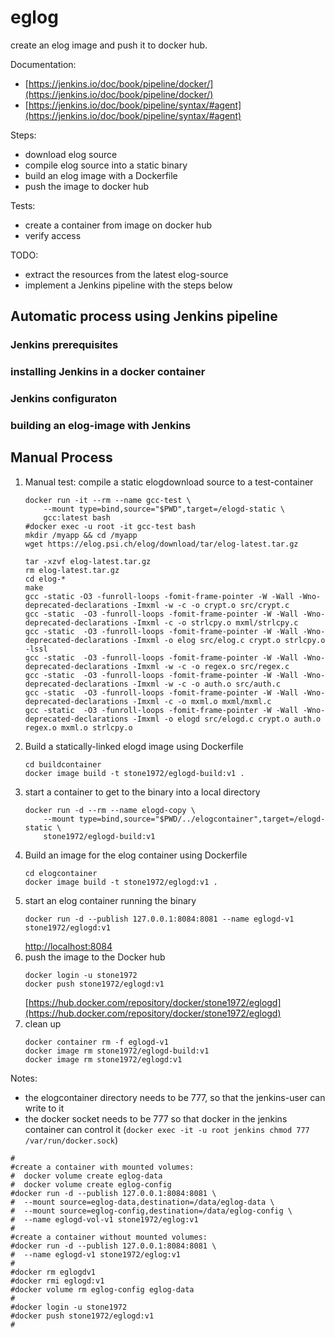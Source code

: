 # eglog
create an elog image and push it to docker hub.

Documentation:
- [https://jenkins.io/doc/book/pipeline/docker/](https://jenkins.io/doc/book/pipeline/docker/)
- [https://jenkins.io/doc/book/pipeline/syntax/#agent](https://jenkins.io/doc/book/pipeline/syntax/#agent)



Steps:
- download elog source
- compile elog source into a static binary
- build an elog image with a Dockerfile
- push the image to docker hub

Tests:
- create a container from image on docker hub
- verify access

TODO:
- extract the resources from the latest elog-source
- implement a Jenkins pipeline with the steps below
## Automatic process using Jenkins pipeline
### Jenkins prerequisites
### installing Jenkins in a docker container
### Jenkins configuraton
### building an elog-image with Jenkins

## Manual Process
1. Manual test: compile a static elogdownload source to a test-container
    ```
    docker run -it --rm --name gcc-test \
        --mount type=bind,source="$PWD",target=/elogd-static \
        gcc:latest bash
    #docker exec -u root -it gcc-test bash
    mkdir /myapp && cd /myapp
    wget https://elog.psi.ch/elog/download/tar/elog-latest.tar.gz
    ```
    ```
    tar -xzvf elog-latest.tar.gz
    rm elog-latest.tar.gz
    cd elog-*
    make
    gcc -static -O3 -funroll-loops -fomit-frame-pointer -W -Wall -Wno-deprecated-declarations -Imxml -w -c -o crypt.o src/crypt.c
    gcc -static  -O3 -funroll-loops -fomit-frame-pointer -W -Wall -Wno-deprecated-declarations -Imxml -c -o strlcpy.o mxml/strlcpy.c
    gcc -static  -O3 -funroll-loops -fomit-frame-pointer -W -Wall -Wno-deprecated-declarations -Imxml -o elog src/elog.c crypt.o strlcpy.o -lssl
    gcc -static  -O3 -funroll-loops -fomit-frame-pointer -W -Wall -Wno-deprecated-declarations -Imxml -w -c -o regex.o src/regex.c
    gcc -static  -O3 -funroll-loops -fomit-frame-pointer -W -Wall -Wno-deprecated-declarations -Imxml -w -c -o auth.o src/auth.c
    gcc -static  -O3 -funroll-loops -fomit-frame-pointer -W -Wall -Wno-deprecated-declarations -Imxml -c -o mxml.o mxml/mxml.c
    gcc -static  -O3 -funroll-loops -fomit-frame-pointer -W -Wall -Wno-deprecated-declarations -Imxml -o elogd src/elogd.c crypt.o auth.o regex.o mxml.o strlcpy.o
    ```
2. Build a statically-linked elogd image using Dockerfile
    ```
    cd buildcontainer
    docker image build -t stone1972/eglogd-build:v1 .
    ```
3. start a container to get to the binary into a local directory
    ```
    docker run -d --rm --name elogd-copy \
        --mount type=bind,source="$PWD/../elogcontainer",target=/elogd-static \
        stone1972/eglogd-build:v1 
    ```
4. Build an image for the elog container using Dockerfile
    ```
    cd elogcontainer
    docker image build -t stone1972/eglogd:v1 .
    ```
5. start an elog container running the binary
    ```
    docker run -d --publish 127.0.0.1:8084:8081 --name eglogd-v1 stone1972/eglogd:v1
    ```
    [http://localhost:8084](http://localhost:8084)
6. push the image to the Docker hub
    ```
    docker login -u stone1972
    docker push stone1972/eglogd:v1
    ```
    [https://hub.docker.com/repository/docker/stone1972/eglogd](https://hub.docker.com/repository/docker/stone1972/eglogd)
7. clean up
    ```
    docker container rm -f eglogd-v1
    docker image rm stone1972/eglogd-build:v1
    docker image rm stone1972/eglogd:v1
    ```
Notes:
- the elogcontainer directory needs to be 777, so that the jenkins-user can write to it
- the docker socket needs to be 777 so that docker in the jenkins container can control it 
(```docker exec -it -u root jenkins chmod 777 /var/run/docker.sock```)

```
#
#create a container with mounted volumes:
#  docker volume create eglog-data
#  docker volume create eglog-config
#docker run -d --publish 127.0.0.1:8084:8081 \
#  --mount source=eglog-data,destination=/data/eglog-data \
#  --mount source=eglog-config,destination=/data/eglog-config \
#  --name eglogd-vol-v1 stone1972/eglog:v1
#
#create a container without mounted volumes:
#docker run -d --publish 127.0.0.1:8084:8081 \
#  --name eglogd-v1 stone1972/eglog:v1
#
#docker rm eglogdv1
#docker rmi eglogd:v1
#docker volume rm eglog-config eglog-data
#
#docker login -u stone1972
#docker push stone1972/eglogd:v1
#
```
